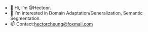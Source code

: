 - 👋 Hi, I’m @Hectoor.
- 👀 I’m interested in Domain Adaptation/Generalization, Semantic Segmentation.
- 📫 Contact:hectorcheung@foxmail.com

<!---
Hectoor/Hectoor is a ✨ special ✨ repository because its `README.md` (this file) appears on your GitHub profile.
You can click the Preview link to take a look at your changes.
--->
